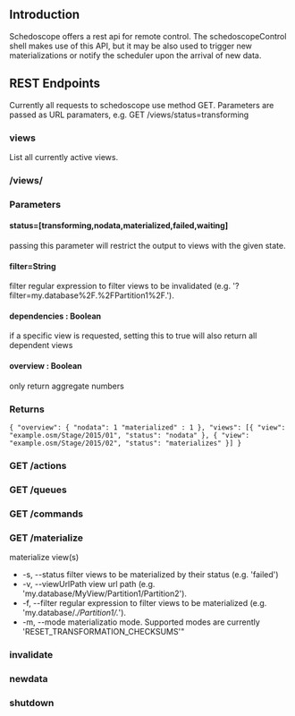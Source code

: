 ## Introduction

Schedoscope offers a rest api for remote control. The schedoscopeControl shell makes use of this API, but it may be also used to trigger new materializations or notify the scheduler upon the arrival of new data.

## REST Endpoints
Currently all requests to schedoscope use method GET. Parameters are passed as URL paramaters, e.g.
GET /views/status=transforming

### views
List all currently active views. 
### /views/
###
### Parameters
#### status=[transforming,nodata,materialized,failed,waiting]
passing this parameter will restrict the output to views with the given state.
#### filter=String
filter regular expression to filter views to be invalidated (e.g. '?filter=my.database%2F.%2FPartition1%2F.').
#### dependencies : Boolean
if a specific view is requested, setting this to true will also return all dependent views
#### overview : Boolean
only return aggregate numbers

### Returns
`
    {
      "overview": {
        "nodata": 1
        "materialized" : 1
      },
      "views": [{
        "view": "example.osm/Stage/2015/01",
        "status": "nodata"
      }, {
        "view": "example.osm/Stage/2015/02",
        "status": "materializes"
      }]
    }
`



### GET /actions 

### GET /queues 


### GET /commands 


### GET /materialize 
materialize view(s)
- -s, --status filter views to be materialized by their status (e.g. 'failed')
- -v, --viewUrlPath view url path (e.g. 'my.database/MyView/Partition1/Partition2'). 
- -f, --filter regular expression to filter views to be materialized (e.g. 'my.database/.*/Partition1/.*'). 
- -m, --mode materializatio mode. Supported modes are currently 'RESET_TRANSFORMATION_CHECKSUMS'"

### invalidate


### newdata 

### shutdown 
